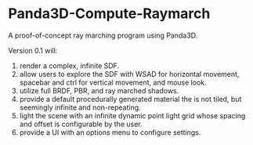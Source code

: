 # Panda3D-Compute-Raymarch

A proof-of-concept ray marching program using Panda3D.

Version 0.1 will:

1. render a complex, infinite SDF.
2. allow users to explore the SDF with WSAD for horizontal movement, spacebar and ctrl for vertical movement, and mouse look.
3. utilize full BRDF, PBR, and ray marched shadows.
4. provide a default procedurally generated material the is not tiled, but seemingly infinite and non-repeating.
5. light the scene with an infinite dynamic point light grid whose spacing and offset is configurable by the user.
6. provide a UI with an options menu to configure settings.
